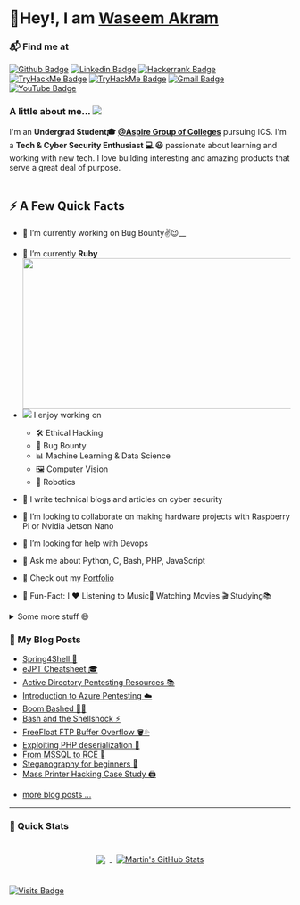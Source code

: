 <h1>🤙Hey!, I am <a href="https://github.com/evildevill">Waseem Akram</a></h1>
</h1>

### 📬 Find me at

[![Github Badge](http://img.shields.io/badge/-Github-black?style=flat-square&logo=github&link=https://github.com/evildevill/)](https://github.com/evildevill/)
[![Linkedin Badge](https://img.shields.io/badge/-LinkedIn-blue?style=flat-square&logo=Linkedin&logoColor=white&link=https://www.linkedin.com/in/hackerwasii/)](https://www.linkedin.com/in/hackerwasii)
[![Hackerrank Badge](https://img.shields.io/badge/-Hackerrank-2EC866?style=flat-square&logo=HackerRank&logoColor=white&link=https://www.hackerrank.com/hackerwasi1)](https://www.hackerrank.com/hackerwasi1)
[![TryHackMe Badge](https://img.shields.io/badge/-TryHackMe-black?style=flat-square&logo=tryhackme&logoColor=white&link=https://tryhackme.com/p/hackerwasii)](https://tryhackme.com/p/hackerwasii)
[![TryHackMe Badge](https://img.shields.io/badge/-Facebook-blue?style=flat-square&logo=facebook&logoColor=white&link=https://facebook.com/hackerwasii)](https://facebook.com/hackerwasii)
[![Gmail Badge](https://img.shields.io/badge/-Gmail-d14836?style=flat-square&logo=Gmail&logoColor=white&link=mailto:hackerwasi1@gmail.com)](mailto:hackerwasi1@gmail.com)
[![YouTube Badge](https://img.shields.io/badge/-Youtube-d14836?style=flat-square&logo=YouTube&logoColor=white&link=https://youtube.com/HackerWasii)](https://youtube.com/HackerWasii)
<!-- [![DigitalOcean Referral Badge](https://web-platforms.sfo2.digitaloceanspaces.com/WWW/Badge%203.svg)](https://www.digitalocean.com/?refcode=bae435fce7a9&utm_campaign=Referral_Invite&utm_medium=Referral_Program&utm_source=badge) -->

### A little about me... <img src="https://media.giphy.com/media/VgCDAzcKvsR6OM0uWg/giphy.gif" width="50">

I'm an **Undergrad Student🎓 [@Aspire Group of Colleges](https://www.aspirecolleges.edu.pk/)** pursuing ICS. I'm a **Tech & Cyber Security Enthusiast 💻 😃** passionate about learning and working with new tech. I love building interesting and amazing products that serve a great deal of purpose. <br/><br/>

## ⚡️ A Few Quick Facts

- 🔭 I’m currently working on Bug Bounty✌😉__
- 🌱 I’m currently **Ruby**
  <img width="490" height="270" src="https://media.giphy.com/media/9B8wYztAoe1zO/source.gif" align=right>

- <img src="https://media.giphy.com/media/WUlplcMpOCEmTGBtBW/giphy.gif" width="30"> I enjoy working on
  - 🛠 Ethical Hacking
  - 🐞 Bug Bounty
  - 📊 Machine Learning & Data Science
  - 🖼  Computer Vision
  - 🤖 Robotics
- 📝 I write technical blogs and articles on cyber security
- 👯 I’m looking to collaborate on making hardware projects with Raspberry Pi or Nvidia Jetson Nano
- 🤔 I’m looking for help with Devops
- 💬 Ask me about Python, C, Bash, PHP, JavaScript
- 📙 Check out my [Portfolio](https://bit.ly/hackerwasii/)
- 🎉 Fun-Fact: I ❤️ Listening to Music🚀 Watching Movies 🎬 Studying📚

<details>
  <summary>Some more stuff 😄</summary>
  
### 🖥️ My DevSetup
<img src="https://img.shields.io/badge/Legion-555555.svg?&style=flat-square&logo=Lenovo&logoColor=E2231A"> <img src="https://img.shields.io/badge/Windows-555555.svg?&style=flat-square&logo=windows&logoColor=0078D6"> <img src="https://img.shields.io/badge/Chrome-555555.svg?&style=flat-square&logo=google-chrome&logoColor=FABC0C"> <img src="https://img.shields.io/badge/VS Code-555555?style=flat-square&logo=visual-studio-code&logoColor=007ACC"> <img src="https://img.shields.io/badge/Terminal-555555.svg?&style=flat-square&logo=powershell&logoColor=white"> <img src="https://img.shields.io/badge/Jupyter-555555.svg?&style=flat-square&logo=jupyter&logoColor=F37626"> <img src="https://img.shields.io/badge/Spotify-555555.svg?&style=flat-square&logo=spotify&logoColor=1ED760">

### ⚙️ Some Tool and Tech I use 

<code><img height="30" src="https://avatars0.githubusercontent.com/u/1525981?s=200&v=4"></code>
<code><img height="30" src="https://raw.githubusercontent.com/github/explore/80688e429a7d4ef2fca1e82350fe8e3517d3494d/topics/cpp/cpp.png"></code>
<code><img height="30" src="https://raw.githubusercontent.com/github/explore/80688e429a7d4ef2fca1e82350fe8e3517d3494d/topics/javascript/javascript.png"></code>
<code><img height="30" src="https://avatars3.githubusercontent.com/u/9950313?s=200&v=4"></code>
<code><img height="30" src="https://avatars1.githubusercontent.com/u/45120?s=200&v=4"></code>
<code><img height="30" src="https://raw.githubusercontent.com/github/explore/80688e429a7d4ef2fca1e82350fe8e3517d3494d/topics/html/html.png"></code>
<code><img height="30" src="https://avatars1.githubusercontent.com/u/1517864?s=200&v=4"></code>
<code><img height="30" src="https://avatars1.githubusercontent.com/u/2918581?s=200&v=4"></code>
<code><img height="30" src="https://avatars3.githubusercontent.com/u/18133?s=200&v=4"></code>
<code><img height="30" src="https://avatars1.githubusercontent.com/u/5009934?s=200&v=4"></code>
<code><img height="30" src="https://avatars0.githubusercontent.com/u/365630?s=88&v=4"></code>
<code><img height="30" src="https://avatars.githubusercontent.com/u/15658638"></code>
<code><img height="30" src="https://avatars.githubusercontent.com/u/34455048"></code>
<code><img height="30" src="https://raw.githubusercontent.com/github/explore/80688e429a7d4ef2fca1e82350fe8e3517d3494d/topics/raspberry-pi/raspberry-pi.png"></code>
<code><img height="30" src="https://avatars2.githubusercontent.com/u/1728152?s=200&v=4"></code>

</details>

### 📕 My Blog Posts

<!-- LIST:START -->
- [Spring4Shell 🍃](https://www.hackerwasii.com/posts/spring4shell/)
- [eJPT Cheatsheet 🎓](https://www.hackerwasii.com/posts/ejpt-cheatsheet/)
- [Active Directory Pentesting Resources 📚](https://www.hackerwasii.com/posts/active-directory-resources/)
- [Introduction to Azure Pentesting ☁️](https://www.hackerwasii.com/posts/intro-to-azure-pentesting/)
- [Boom Bashed 🧨💥](https://www.hackerwasii.com/posts/boom-bashed/)
- [Bash and the Shellshock ⚡️](https://www.hackerwasii.com/posts/shellshock/)
- [FreeFloat FTP Buffer Overflow 🪣💦](https://www.hackerwasii.com/posts/buff-freefloatftp/)
- [Exploiting PHP deserialization 🔐](https://www.hackerwasii.com/posts/php-deserialization/)
- [From MSSQL to RCE 🚀](https://www.hackerwasii.com/posts/mssql-rce/)
- [Steganography for beginners 🔏](https://www.hackerwasii.com/posts/steganography-beginners/)
- [Mass Printer Hacking Case Study 🖨](https://www.hackerwasii.com/posts/pewdiepie-printerhack/)
<!-- LIST:END -->
- [more blog posts ...](https://www.hackerwasii.com/posts/)
---

### 🚀 Quick Stats

<p align="center">
<br>

<a href="https://github.com/evilcrop">
  <img align="center" style="margin:0.5rem" src="https://github-readme-stats.vercel.app/api/top-langs/?username=evilcrop&hide=html,css&title_color=ffffff&text_color=c9cacc&icon_color=4AB197&bg_color=1A2B34" />
</a>

<a href="https://github.com/evildevill">
  <img align="center" style="margin:0.5rem" src="https://github-readme-stats.vercel.app/api?username=evilcrop&show_icons=true&line_height=27&count_private=true&title_color=ffffff&text_color=c9cacc&icon_color=4AB097&bg_color=1A2B34" alt="Martin's GitHub Stats" />
</a>

<br>
<br>
</p>

[![Visits Badge](https://visitor-badge.laobi.icu/badge?page_id=HackerWaSi)](https://bit.ly/hackerwasiisg)
